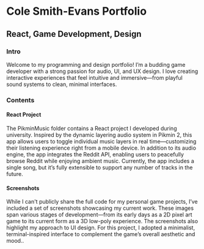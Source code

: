 # Cole Smith-Evans Portfolio
## React, Game Development, Design

### Intro
Welcome to my programming and design portfolio! I’m a budding game developer with a strong passion for audio, 
UI, and UX design. I love creating interactive experiences that feel intuitive and immersive—from playful 
sound systems to clean, minimal interfaces.

### Contents
#### React Project
The PikminMusic folder contains a React project I developed during university. Inspired by the 
dynamic layering audio system in Pikmin 2, this app allows users to toggle individual music layers in 
real time—customizing their listening experience right from a mobile device. In addition to its audio 
engine, the app integrates the Reddit API, enabling users to peacefully browse Reddit while enjoying 
ambient music. Currently, the app includes a single song, but it’s fully extensible to support any 
number of tracks in the future.

#### Screenshots
While I can't publicly share the full code for my personal game projects, I’ve included a set of 
screenshots showcasing my current work. These images span various stages of development—from its 
early days as a 2D pixel art game to its current form as a 3D low-poly experience. The screenshots 
also highlight my approach to UI design. For this project, I adopted a minimalist, terminal-inspired 
interface to complement the game’s overall aesthetic and mood..
